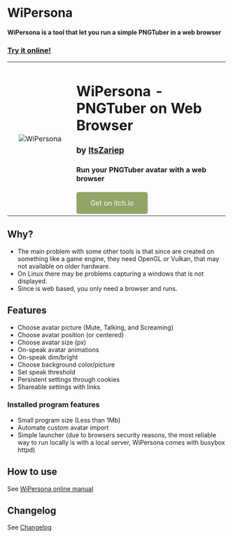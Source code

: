 # WiPersona

**WiPersona is a tool that let you run a simple PNGTuber in a web browser**

### [Try it online!](https://zariep-software.github.io/WiPersona/data/)

<table style="width: 99%; border-collapse: collapse;">
    <tr>
        <td style="width:30%; text-align: center;">
            <img src="https://img.itch.zone/aW1nLzE2NDc5MDE3LnBuZw==/360x286%23c/sNJwHN.png" alt="WiPersona" style="max-width: 100%; height: auto;" />
        </td>
        <td style="width: 70%; vertical-align: top;">
            <h1>WiPersona - PNGTuber on Web Browser</h1>
            <h3>by <a href="https://itszariep.itch.io">ItsZariep</a></h3>
            <h4>Run your PNGTuber avatar with a web browser</h4>
            <div style="margin-top: 20px;">
                <a href="https://itszariep.itch.io/wipersona" style="display: inline-block; background-color: #91a666; color: white; padding: 15px 32px; text-align: center; text-decoration: none; border-radius: 5px;">Get on itch.io</a>
            </div>
        </td>
    </tr>
</table>


## Why? 

- The main problem with some other tools is that since are created on something like a game engine, they need OpenGL or Vulkan, that may not available on older hardware.
- On Linux there may be problems capturing a windows that is not displayed.
- Since is web based, you only need a browser and runs.

## Features
- Choose avatar picture (Mute, Talking, and Screaming)
- Choose avatar position (or centered)
- Choose avatar size (px)
- On-speak avatar animations
- On-speak dim/bright
- Choose background color/picture
- Set speak threshold
- Persistent settings through cookies
- Shareable settings with links

### Installed program features

- Small program size (Less than 1Mb)
- Automate custom avatar import
- Simple launcher (due to browsers security reasons, the most reliable way to run locally is with a local server, WiPersona comes with busybox httpd)

## How to use

See [WiPersona online manual](https://github.com/Zariep-Software/WiPersona/wiki)

## Changelog

See [Changelog](https://github.com/Zariep-Software/WiPersona/wiki/Changelog)